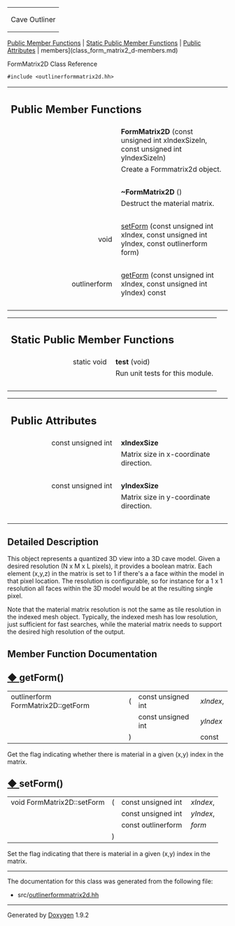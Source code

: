 <table data-cellspacing="0" data-cellpadding="0">
<colgroup>
<col style="width: 100%" />
</colgroup>
<tbody>
<tr class="odd" style="height: 56px;">
<td id="projectalign" style="padding-left: 0.5em"><div id="projectname">
Cave Outliner
</div></td>
</tr>
</tbody>
</table>

[Public Member Functions](#pub-methods) | [Static Public Member
Functions](#pub-static-methods) | [Public Attributes](#pub-attribs) |
 members](class_form_matrix2_d-members.md)

FormMatrix2D Class Reference

`#include <outlinerformmatrix2d.hh>`

<table class="memberdecls">
<colgroup>
<col style="width: 50%" />
<col style="width: 50%" />
</colgroup>
<tbody>
<tr class="odd heading">
<td colspan="2"><h2 id="public-member-functions" class="groupheader"><span id="pub-methods"></span> Public Member Functions</h2></td>
</tr>
<tr class="even memitem:ac31aa4a7b5bcfb4f99514ac0a01b272b">
<td style="text-align: right;" class="memItemLeft" data-valign="top"><span id="ac31aa4a7b5bcfb4f99514ac0a01b272b"></span>  </td>
<td class="memItemRight" data-valign="bottom"><strong>FormMatrix2D</strong> (const unsigned int xIndexSizeIn, const unsigned int yIndexSizeIn)</td>
</tr>
<tr class="odd memdesc:ac31aa4a7b5bcfb4f99514ac0a01b272b">
<td class="mdescLeft"> </td>
<td class="mdescRight">Create a Formmatrix2d object.<br />
</td>
</tr>
<tr class="even separator:ac31aa4a7b5bcfb4f99514ac0a01b272b">
<td colspan="2" class="memSeparator"> </td>
</tr>
<tr class="odd memitem:a3fd9dc4f2b12e4e40329c15f458482de">
<td style="text-align: right;" class="memItemLeft" data-valign="top"><span id="a3fd9dc4f2b12e4e40329c15f458482de"></span>  </td>
<td class="memItemRight" data-valign="bottom"><strong>~FormMatrix2D</strong> ()</td>
</tr>
<tr class="even memdesc:a3fd9dc4f2b12e4e40329c15f458482de">
<td class="mdescLeft"> </td>
<td class="mdescRight">Destruct the material matrix.<br />
</td>
</tr>
<tr class="odd separator:a3fd9dc4f2b12e4e40329c15f458482de">
<td colspan="2" class="memSeparator"> </td>
</tr>
<tr class="even memitem:aed9f868ba8bdf4ddf19f3d50135a1345">
<td style="text-align: right;" class="memItemLeft" data-valign="top">void </td>
<td class="memItemRight" data-valign="bottom"><a href="https://github.com/jariarkko/cave-outliner/blob/master/doc/class_form_matrix2_d.md#aed9f868ba8bdf4ddf19f3d50135a1345" class="el">setForm</a> (const unsigned int xIndex, const unsigned int yIndex, const outlinerform form)</td>
</tr>
<tr class="odd separator:aed9f868ba8bdf4ddf19f3d50135a1345">
<td colspan="2" class="memSeparator"> </td>
</tr>
<tr class="even memitem:a03f462b59bb37cad777ac21fde3a0555">
<td style="text-align: right;" class="memItemLeft" data-valign="top">outlinerform </td>
<td class="memItemRight" data-valign="bottom"><a href="https://github.com/jariarkko/cave-outliner/blob/master/doc/class_form_matrix2_d.md#a03f462b59bb37cad777ac21fde3a0555" class="el">getForm</a> (const unsigned int xIndex, const unsigned int yIndex) const</td>
</tr>
<tr class="odd separator:a03f462b59bb37cad777ac21fde3a0555">
<td colspan="2" class="memSeparator"> </td>
</tr>
</tbody>
</table>

<table class="memberdecls">
<colgroup>
<col style="width: 50%" />
<col style="width: 50%" />
</colgroup>
<tbody>
<tr class="odd heading">
<td colspan="2"><h2 id="static-public-member-functions" class="groupheader"><span id="pub-static-methods"></span> Static Public Member Functions</h2></td>
</tr>
<tr class="even memitem:a34e6a90c6fabe20bf69473aa00d9ad19">
<td style="text-align: right;" class="memItemLeft" data-valign="top"><span id="a34e6a90c6fabe20bf69473aa00d9ad19"></span> static void </td>
<td class="memItemRight" data-valign="bottom"><strong>test</strong> (void)</td>
</tr>
<tr class="odd memdesc:a34e6a90c6fabe20bf69473aa00d9ad19">
<td class="mdescLeft"> </td>
<td class="mdescRight">Run unit tests for this module.<br />
</td>
</tr>
<tr class="even separator:a34e6a90c6fabe20bf69473aa00d9ad19">
<td colspan="2" class="memSeparator"> </td>
</tr>
</tbody>
</table>

<table class="memberdecls">
<colgroup>
<col style="width: 50%" />
<col style="width: 50%" />
</colgroup>
<tbody>
<tr class="odd heading">
<td colspan="2"><h2 id="public-attributes" class="groupheader"><span id="pub-attribs"></span> Public Attributes</h2></td>
</tr>
<tr class="even memitem:a48419b75066a56cd806a880b9ed17d51">
<td style="text-align: right;" class="memItemLeft" data-valign="top"><span id="a48419b75066a56cd806a880b9ed17d51"></span> const unsigned int </td>
<td class="memItemRight" data-valign="bottom"><strong>xIndexSize</strong></td>
</tr>
<tr class="odd memdesc:a48419b75066a56cd806a880b9ed17d51">
<td class="mdescLeft"> </td>
<td class="mdescRight">Matrix size in x-coordinate direction.<br />
</td>
</tr>
<tr class="even separator:a48419b75066a56cd806a880b9ed17d51">
<td colspan="2" class="memSeparator"> </td>
</tr>
<tr class="odd memitem:a619677cc03f8a61b6b7a2c2dd9701aaf">
<td style="text-align: right;" class="memItemLeft" data-valign="top"><span id="a619677cc03f8a61b6b7a2c2dd9701aaf"></span> const unsigned int </td>
<td class="memItemRight" data-valign="bottom"><strong>yIndexSize</strong></td>
</tr>
<tr class="even memdesc:a619677cc03f8a61b6b7a2c2dd9701aaf">
<td class="mdescLeft"> </td>
<td class="mdescRight">Matrix size in y-coordinate direction.<br />
</td>
</tr>
<tr class="odd separator:a619677cc03f8a61b6b7a2c2dd9701aaf">
<td colspan="2" class="memSeparator"> </td>
</tr>
</tbody>
</table>

<span id="details"></span>

## Detailed Description

This object represents a quantized 3D view into a 3D cave model. Given a
desired resolution (N x M x L pixels), it provides a boolean matrix.
Each element (x,y,z) in the matrix is set to 1 if there's a a face
within the model in that pixel location. The resolution is configurable,
so for instance for a 1 x 1 resolution all faces within the 3D model
would be at the resulting single pixel.

Note that the material matrix resolution is not the same as tile
resolution in the indexed mesh object. Typically, the indexed mesh has
low resolution, just sufficient for fast searches, while the material
matrix needs to support the desired high resolution of the output.

## Member Function Documentation

<span id="a03f462b59bb37cad777ac21fde3a0555"></span>

## <span class="permalink">[◆ ](#a03f462b59bb37cad777ac21fde3a0555)</span>getForm()

<table class="memname">
<tbody>
<tr class="odd">
<td class="memname">outlinerform FormMatrix2D::getForm</td>
<td>(</td>
<td class="paramtype">const unsigned int </td>
<td class="paramname"><em>xIndex</em>,</td>
</tr>
<tr class="even">
<td class="paramkey"></td>
<td></td>
<td class="paramtype">const unsigned int </td>
<td class="paramname"><em>yIndex</em> </td>
</tr>
<tr class="odd">
<td></td>
<td>)</td>
<td></td>
<td>const</td>
</tr>
</tbody>
</table>

Get the flag indicating whether there is material in a given (x,y) index
in the matrix.

<span id="aed9f868ba8bdf4ddf19f3d50135a1345"></span>

## <span class="permalink">[◆ ](#aed9f868ba8bdf4ddf19f3d50135a1345)</span>setForm()

<table class="memname">
<tbody>
<tr class="odd">
<td class="memname">void FormMatrix2D::setForm</td>
<td>(</td>
<td class="paramtype">const unsigned int </td>
<td class="paramname"><em>xIndex</em>,</td>
</tr>
<tr class="even">
<td class="paramkey"></td>
<td></td>
<td class="paramtype">const unsigned int </td>
<td class="paramname"><em>yIndex</em>,</td>
</tr>
<tr class="odd">
<td class="paramkey"></td>
<td></td>
<td class="paramtype">const outlinerform </td>
<td class="paramname"><em>form</em> </td>
</tr>
<tr class="even">
<td></td>
<td>)</td>
<td></td>
<td></td>
</tr>
</tbody>
</table>

Set the flag indicating that there is material in a given (x,y) index in
the matrix.

------------------------------------------------------------------------

The documentation for this class was generated from the following file:

-   src/<a href="outlinerformmatrix2d_8hh_source.md" class="el">outlinerformmatrix2d.hh</a>

------------------------------------------------------------------------

<span class="small">Generated
by [Doxygen](https://www.doxygen.org/index.md)
1.9.2</span>
